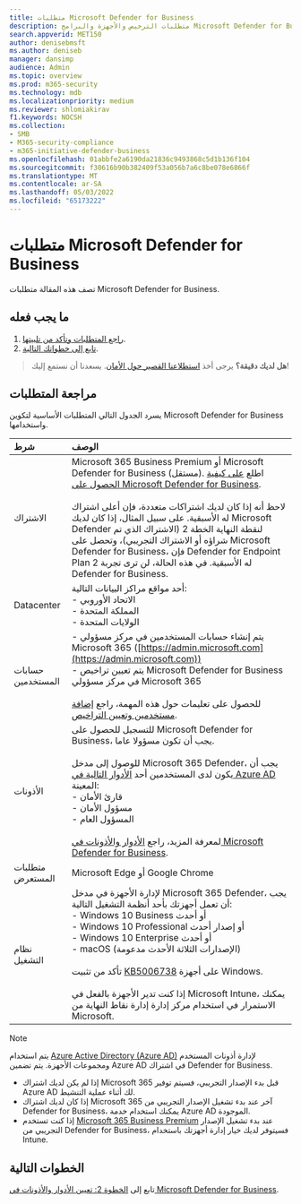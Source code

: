 ```yaml
---
title: متطلبات Microsoft Defender for Business
description: متطلبات الترخيص والأجهزة والبرامج Microsoft Defender for Business
search.appverid: MET150
author: denisebmsft
ms.author: deniseb
manager: dansimp
audience: Admin
ms.topic: overview
ms.prod: m365-security
ms.technology: mdb
ms.localizationpriority: medium
ms.reviewer: shlomiakirav
f1.keywords: NOCSH
ms.collection:
- SMB
- M365-security-compliance
- m365-initiative-defender-business
ms.openlocfilehash: 01abbfe2a6190da21836c9493868c5d1b136f104
ms.sourcegitcommit: f30616b90b382409f53a056b7a6c8be078e6866f
ms.translationtype: MT
ms.contentlocale: ar-SA
ms.lasthandoff: 05/03/2022
ms.locfileid: "65173222"
---
```

# <a name="microsoft-defender-for-business-requirements"></a>متطلبات Microsoft Defender for Business

تصف هذه المقالة متطلبات Microsoft Defender for Business.

## <a name="what-to-do"></a>ما يجب فعله

1. [راجع المتطلبات وتأكد من تلبيتها](#review-the-requirements).
2. [تابع إلى خطواتك التالية](#next-steps).

>
> **هل لديك دقيقة؟**
> يرجى أخذ <a href="https://microsoft.qualtrics.com/jfe/form/SV_0JPjTPHGEWTQr4y" target="_blank">استطلاعنا القصير حول الأمان</a>. يسعدنا أن نستمع إليك!
>

## <a name="review-the-requirements"></a>مراجعة المتطلبات

يسرد الجدول التالي المتطلبات الأساسية لتكوين Microsoft Defender for Business واستخدامها.

| شرط | الوصف |
|:---|:---|
| الاشتراك | Microsoft 365 Business Premium أو Microsoft Defender for Business (مستقل). اطلع [على كيفية الحصول على Microsoft Defender for Business](get-defender-business.md).<br/><br/>لاحظ أنه إذا كان لديك اشتراكات متعددة، فإن أعلى اشتراك له الأسبقية. على سبيل المثال، إذا كان لديك Microsoft Defender لنقطة النهاية الخطة 2 (الاشتراك الذي تم شراؤه أو الاشتراك التجريبي)، وتحصل على Microsoft Defender for Business، فإن Defender for Endpoint Plan 2 له الأسبقية. في هذه الحالة، لن ترى تجربة Defender for Business.  |
| Datacenter | أحد مواقع مراكز البيانات التالية: <br/>- الاتحاد الأوروبي <br/>- المملكة المتحدة <br/>- الولايات المتحدة |
| حسابات المستخدمين | - يتم إنشاء حسابات المستخدمين في مركز مسؤولي Microsoft 365 ([https://admin.microsoft.com](https://admin.microsoft.com))<br/>- يتم تعيين تراخيص Microsoft Defender for Business في مركز مسؤولي Microsoft 365<br/><br/>للحصول على تعليمات حول هذه المهمة، راجع [إضافة مستخدمين وتعيين التراخيص](mdb-add-users.md). |
| الأذونات  | للتسجيل للحصول على Microsoft Defender for Business، يجب أن تكون مسؤولا عاما.<br/><br/>للوصول إلى مدخل Microsoft 365 Defender، يجب أن يكون لدى المستخدمين أحد [الأدوار التالية في Azure AD](mdb-roles-permissions.md) المعينة: <br/>- قارئ الأمان<br/>- مسؤول الأمان<br/>- المسؤول العام<br/><br/>لمعرفة المزيد، راجع [الأدوار والأذونات في Microsoft Defender for Business](mdb-roles-permissions.md). |
| متطلبات المستعرض | Microsoft Edge أو Google Chrome |
| نظام التشغيل | لإدارة الأجهزة في مدخل Microsoft 365 Defender، يجب أن تعمل أجهزتك بأحد أنظمة التشغيل التالية: <br/>- Windows 10 Business أو أحدث <br/>- Windows 10 Professional أو إصدار أحدث <br/>- Windows 10 Enterprise أو أحدث <br/>- macOS (الإصدارات الثلاثة الأحدث مدعومة)<br/><br/>تأكد من تثبيت [KB5006738](https://support.microsoft.com/topic/october-26-2021-kb5006738-os-builds-19041-1320-19042-1320-and-19043-1320-preview-ccbce6bf-ae00-4e66-9789-ce8e7ea35541) على أجهزة Windows. <br/><br/>إذا كنت تدير الأجهزة بالفعل في Microsoft Intune، يمكنك الاستمرار في استخدام مركز إدارة إدارة نقاط النهاية من Microsoft. |

> [!NOTE]
> يتم استخدام [Azure Active Directory (Azure AD)](/azure/active-directory/fundamentals/active-directory-whatis) لإدارة أذونات المستخدم ومجموعات الأجهزة. يتم تضمين Azure AD في اشتراك Defender for Business. 
> - إذا لم يكن لديك اشتراك Microsoft 365 قبل بدء الإصدار التجريبي، فسيتم توفير Azure AD لك أثناء عملية التنشيط. 
> - إذا كان لديك اشتراك Microsoft 365 آخر عند بدء تشغيل الإصدار التجريبي من Defender for Business، يمكنك استخدام خدمة Azure AD الموجودة. 
> - إذا كنت تستخدم [Microsoft 365 Business Premium](../../business/index.yml) عند بدء تشغيل الإصدار التجريبي من Defender for Business، فسيتوفر لديك خيار إدارة أجهزتك باستخدام Intune. 

## <a name="next-steps"></a>الخطوات التالية

تابع إلى [الخطوة 2: تعيين الأدوار والأذونات في Microsoft Defender for Business](mdb-roles-permissions.md).
 

